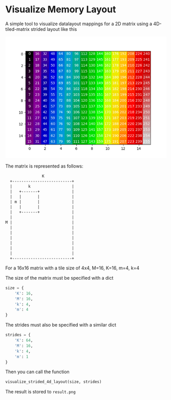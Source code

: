 # Visualize Memory Layout

A simple tool to visualize datalayout mappings for a 2D matrix using a 4D-tiled-matrix strided layout like this

![Result of the visualization.](/result.png)

The matrix is represented as follows:

```
                K
  +--------------------------+
  |       k                  |
  |   +-------+              |
  |   |       |              |
  | m |       |              |
  |   |       |              |
  |   +-------+              |
  |                          |
M |                          |
  |                          |
  |                          |
  |                          |
  |                          |
  |                          |
  |                          |
  +--------------------------+
```

For a 16x16 matrix with a tile size of 4x4, M=16, K=16, m=4, k=4

The size of the matrix must be specified with a dict

```python
size = {
    'K': 16,
    'M': 16,
    'k': 4,
    'm': 4
}
```


The strides must also be specified with a similar dict


```python
strides = {
    'K': 64,
    'M': 16,
    'k': 4,
    'm': 1
}
```

Then you can call the function
```python
visualize_strided_4d_layout(size, strides)
```
The result is stored to `result.png`
